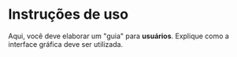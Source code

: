 # Instruções de uso

Aqui, você deve elaborar um "guia" para **usuários**. Explique como a interface gráfica deve ser utilizada.
